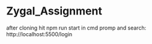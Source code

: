 # Zygal_Assignment

after cloning hit npm run start in cmd promp and search: http://localhost:5500/login 
